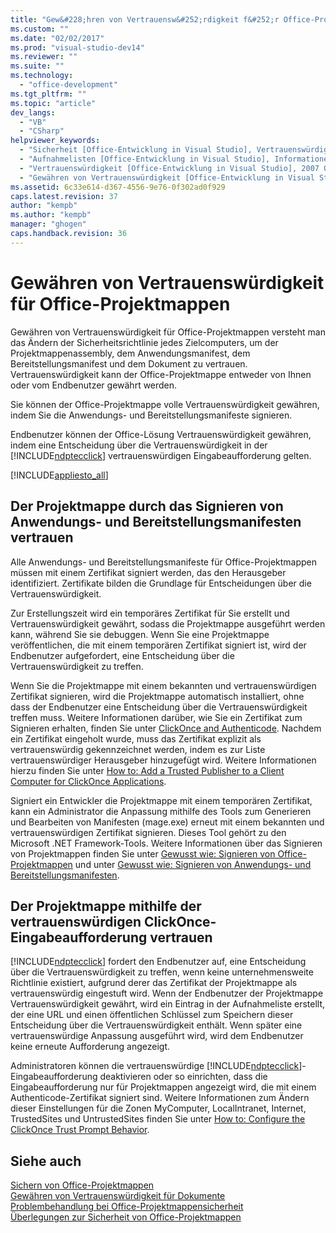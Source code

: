 ```yaml
---
title: "Gew&#228;hren von Vertrauensw&#252;rdigkeit f&#252;r Office-Projektmappen | Microsoft Docs"
ms.custom: ""
ms.date: "02/02/2017"
ms.prod: "visual-studio-dev14"
ms.reviewer: ""
ms.suite: ""
ms.technology: 
  - "office-development"
ms.tgt_pltfrm: ""
ms.topic: "article"
dev_langs: 
  - "VB"
  - "CSharp"
helpviewer_keywords: 
  - "Sicherheit [Office-Entwicklung in Visual Studio], Vertrauenswürdigkeit"
  - "Aufnahmelisten [Office-Entwicklung in Visual Studio], Informationen zu Aufnahmelisten"
  - "Vertrauenswürdigkeit [Office-Entwicklung in Visual Studio], 2007 Office System"
  - "Gewähren von Vertrauenswürdigkeit [Office-Entwicklung in Visual Studio]"
ms.assetid: 6c33e614-d367-4556-9e76-0f302ad0f929
caps.latest.revision: 37
author: "kempb"
ms.author: "kempb"
manager: "ghogen"
caps.handback.revision: 36
---
```

# Gew&#228;hren von Vertrauensw&#252;rdigkeit f&#252;r Office-Projektmappen
  Gewähren von Vertrauenswürdigkeit für Office\-Projektmappen versteht man das Ändern der Sicherheitsrichtlinie jedes Zielcomputers, um der Projektmappenassembly, dem Anwendungsmanifest, dem Bereitstellungsmanifest und dem Dokument zu vertrauen.  Vertrauenswürdigkeit kann der Office\-Projektmappe entweder von Ihnen oder vom Endbenutzer gewährt werden.  
  
 Sie können der Office\-Projektmappe volle Vertrauenswürdigkeit gewähren, indem Sie die Anwendungs\- und Bereitstellungsmanifeste signieren.  
  
 Endbenutzer können der Office\-Lösung Vertrauenswürdigkeit gewähren, indem eine Entscheidung über die Vertrauenswürdigkeit in der [!INCLUDE[ndptecclick](../vsto/includes/ndptecclick-md.md)] vertrauenswürdigen Eingabeaufforderung gelten.  
  
 [!INCLUDE[appliesto_all](../vsto/includes/appliesto-all-md.md)]  
  
##  <a name="Signing"></a> Der Projektmappe durch das Signieren von Anwendungs\- und Bereitstellungsmanifesten vertrauen  
 Alle Anwendungs\- und Bereitstellungsmanifeste für Office\-Projektmappen müssen mit einem Zertifikat signiert werden, das den Herausgeber identifiziert.  Zertifikate bilden die Grundlage für Entscheidungen über die Vertrauenswürdigkeit.  
  
 Zur Erstellungszeit wird ein temporäres Zertifikat für Sie erstellt und Vertrauenswürdigkeit gewährt, sodass die Projektmappe ausgeführt werden kann, während Sie sie debuggen.  Wenn Sie eine Projektmappe veröffentlichen, die mit einem temporären Zertifikat signiert ist, wird der Endbenutzer aufgefordert, eine Entscheidung über die Vertrauenswürdigkeit zu treffen.  
  
 Wenn Sie die Projektmappe mit einem bekannten und vertrauenswürdigen Zertifikat signieren, wird die Projektmappe automatisch installiert, ohne dass der Endbenutzer eine Entscheidung über die Vertrauenswürdigkeit treffen muss.  Weitere Informationen darüber, wie Sie ein Zertifikat zum Signieren erhalten, finden Sie unter [ClickOnce and Authenticode](../deployment/clickonce-and-authenticode.md).  Nachdem ein Zertifikat eingeholt wurde, muss das Zertifikat explizit als vertrauenswürdig gekennzeichnet werden, indem es zur Liste vertrauenswürdiger Herausgeber hinzugefügt wird.  Weitere Informationen hierzu finden Sie unter [How to: Add a Trusted Publisher to a Client Computer for ClickOnce Applications](~/deployment/how-to-add-a-trusted-publisher-to-a-client-computer-for-clickonce-applications.md).  
  
 Signiert ein Entwickler die Projektmappe mit einem temporären Zertifikat, kann ein Administrator die Anpassung mithilfe des Tools zum Generieren und Bearbeiten von Manifesten \(mage.exe\) erneut mit einem bekannten und vertrauenswürdigen Zertifikat signieren. Dieses Tool gehört zu den Microsoft .NET Framework\-Tools.  Weitere Informationen über das Signieren von Projektmappen finden Sie unter [Gewusst wie: Signieren von Office-Projektmappen](../vsto/how-to-sign-office-solutions.md) und unter [Gewusst wie: Signieren von Anwendungs- und Bereitstellungsmanifesten](~/ide/how-to-sign-application-and-deployment-manifests.md).  
  
##  <a name="TrustPrompt"></a> Der Projektmappe mithilfe der vertrauenswürdigen ClickOnce\-Eingabeaufforderung vertrauen  
 [!INCLUDE[ndptecclick](../vsto/includes/ndptecclick-md.md)] fordert den Endbenutzer auf, eine Entscheidung über die Vertrauenswürdigkeit zu treffen, wenn keine unternehmensweite Richtlinie existiert, aufgrund derer das Zertifikat der Projektmappe als vertrauenswürdig eingestuft wird.  Wenn der Endbenutzer der Projektmappe Vertrauenswürdigkeit gewährt, wird ein Eintrag in der Aufnahmeliste erstellt, der eine URL und einen öffentlichen Schlüssel zum Speichern dieser Entscheidung über die Vertrauenswürdigkeit enthält.  Wenn später eine vertrauenswürdige Anpassung ausgeführt wird, wird dem Endbenutzer keine erneute Aufforderung angezeigt.  
  
 Administratoren können die vertrauenswürdige [!INCLUDE[ndptecclick](../vsto/includes/ndptecclick-md.md)]\-Eingabeaufforderung deaktivieren oder so einrichten, dass die Eingabeaufforderung nur für Projektmappen angezeigt wird, die mit einem Authenticode\-Zertifikat signiert sind.  Weitere Informationen zum Ändern dieser Einstellungen für die Zonen MyComputer, LocalIntranet, Internet, TrustedSites und UntrustedSites finden Sie unter [How to: Configure the ClickOnce Trust Prompt Behavior](~/deployment/how-to-configure-the-clickonce-trust-prompt-behavior.md).  
  
## Siehe auch  
 [Sichern von Office-Projektmappen](../vsto/securing-office-solutions.md)   
 [Gewähren von Vertrauenswürdigkeit für Dokumente](../vsto/granting-trust-to-documents.md)   
 [Problembehandlung bei Office-Projektmappensicherheit](../vsto/troubleshooting-office-solution-security.md)   
 [Überlegungen zur Sicherheit von Office-Projektmappen](../vsto/specific-security-considerations-for-office-solutions.md)  
  
  